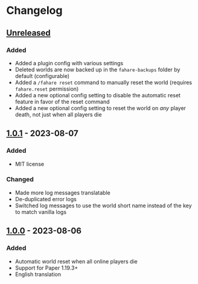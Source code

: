 # Changelog

## [Unreleased]

### Added

- Added a plugin config with various settings
- Deleted worlds are now backed up in the `fahare-backups` folder by default (configurable)
- Added a `/fahare reset` command to manually reset the world (requires `fahare.reset` permission)
- Added a new optional config setting to disable the automatic reset feature in favor of the reset command
- Added a new optional config setting to reset the world on *any* player death, not just when all players die

## [1.0.1] - 2023-08-07

### Added

- MIT license

### Changed

- Made more log messages translatable
- De-duplicated error logs
- Switched log messages to use the world short name instead of the key to match vanilla logs

## [1.0.0] - 2023-08-06

### Added

- Automatic world reset when all online players die
- Support for Paper 1.19.3+
- English translation

[unreleased]: https://github.com/qixils/fahare/compare/v1.0.1...HEAD
[1.0.1]: https://github.com/qixils/fahare/compare/v1.0.0...v1.0.1
[1.0.0]: https://github.com/qixils/fahare/releases/tag/v1.0.0